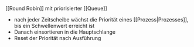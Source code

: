 [[Round Robin]] mit priorisierter [[Queue]]
- nach jeder Zeitscheibe wächst die Priorität eines [[Prozess|Prozesses]], bis ein Schwellenwert erreicht ist
- Danach einsortieren in die Hauptschlange
- Reset der Priorität nach Ausführung
